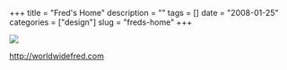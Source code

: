 +++
title = "Fred's Home"
description = ""
tags = []
date = "2008-01-25"
categories = ["design"]
slug = "freds-home"
+++


 

  <div id="screens-thumbs" class="clearfix">
    <div class="txt-center" id="design-submission"><a href="http://worldwidefred.com/"><img id='bluga-thumbnail-1096' class='bluga-thumbnail large' src='//media.konigi.com/bluga/
wt47f28202abb7e_0.jpg'/></a></div>  
  </div>   
<p><a href="http://worldwidefred.com/">http://worldwidefred.com</a></p>




